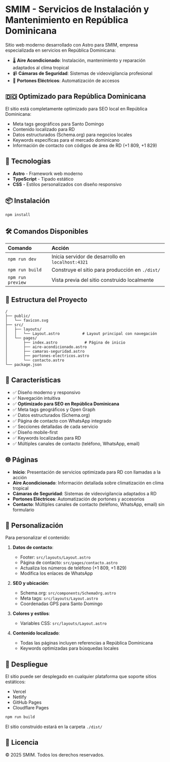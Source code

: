 # SMIM - Servicios de Instalación y Mantenimiento en República Dominicana

Sitio web moderno desarrollado con Astro para SMIM, empresa especializada en servicios en República Dominicana:

- 🌡️ **Aire Acondicionado**: Instalación, mantenimiento y reparación adaptados al clima tropical
- 📹 **Cámaras de Seguridad**: Sistemas de videovigilancia profesional
- 🚪 **Portones Eléctricos**: Automatización de accesos

## 🇩🇴 Optimizado para República Dominicana

El sitio está completamente optimizado para SEO local en República Dominicana:
- Meta tags geográficos para Santo Domingo
- Contenido localizado para RD
- Datos estructurados (Schema.org) para negocios locales
- Keywords específicas para el mercado dominicano
- Información de contacto con códigos de área de RD (+1 809, +1 829)

## 🚀 Tecnologías

- **Astro** - Framework web moderno
- **TypeScript** - Tipado estático
- **CSS** - Estilos personalizados con diseño responsivo

## 📦 Instalación

```bash
npm install
```

## 🛠️ Comandos Disponibles

| Comando                | Acción                                      |
| :--------------------- | :------------------------------------------ |
| `npm run dev`          | Inicia servidor de desarrollo en `localhost:4321` |
| `npm run build`        | Construye el sitio para producción en `./dist/` |
| `npm run preview`      | Vista previa del sitio construido localmente |

## 📁 Estructura del Proyecto

```
/
├── public/
│   └── favicon.svg
├── src/
│   ├── layouts/
│   │   └── Layout.astro          # Layout principal con navegación
│   └── pages/
│       ├── index.astro            # Página de inicio
│       ├── aire-acondicionado.astro
│       ├── camaras-seguridad.astro
│       ├── portones-electricos.astro
│       └── contacto.astro
└── package.json
```

## 🎨 Características

- ✅ Diseño moderno y responsivo
- ✅ Navegación intuitiva
- ✅ **Optimizado para SEO en República Dominicana**
- ✅ Meta tags geográficos y Open Graph
- ✅ Datos estructurados (Schema.org)
- ✅ Página de contacto con WhatsApp integrado
- ✅ Secciones detalladas de cada servicio
- ✅ Diseño mobile-first
- ✅ Keywords localizadas para RD
- ✅ Múltiples canales de contacto (teléfono, WhatsApp, email)

## 🌐 Páginas

- **Inicio**: Presentación de servicios optimizada para RD con llamadas a la acción
- **Aire Acondicionado**: Información detallada sobre climatización en clima tropical
- **Cámaras de Seguridad**: Sistemas de videovigilancia adaptados a RD
- **Portones Eléctricos**: Automatización de portones y accesorios
- **Contacto**: Múltiples canales de contacto (teléfono, WhatsApp, email) sin formulario

## 📝 Personalización

Para personalizar el contenido:

1. **Datos de contacto**: 
   - Footer: `src/layouts/Layout.astro`
   - Página de contacto: `src/pages/contacto.astro`
   - Actualiza los números de teléfono (+1 809, +1 829)
   - Modifica los enlaces de WhatsApp

2. **SEO y ubicación**:
   - Schema.org: `src/components/SchemaOrg.astro`
   - Meta tags: `src/layouts/Layout.astro`
   - Coordenadas GPS para Santo Domingo

3. **Colores y estilos**:
   - Variables CSS: `src/layouts/Layout.astro`

4. **Contenido localizado**:
   - Todas las páginas incluyen referencias a República Dominicana
   - Keywords optimizadas para búsquedas locales

## 🚀 Despliegue

El sitio puede ser desplegado en cualquier plataforma que soporte sitios estáticos:

- Vercel
- Netlify
- GitHub Pages
- Cloudflare Pages

```bash
npm run build
```

El sitio construido estará en la carpeta `./dist/`

## 📄 Licencia

© 2025 SMIM. Todos los derechos reservados.
